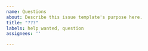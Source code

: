 ```yaml
---
name: Questions
about: Describe this issue template's purpose here.
title: "???"
labels: help wanted, question
assignees: ''

---
```



